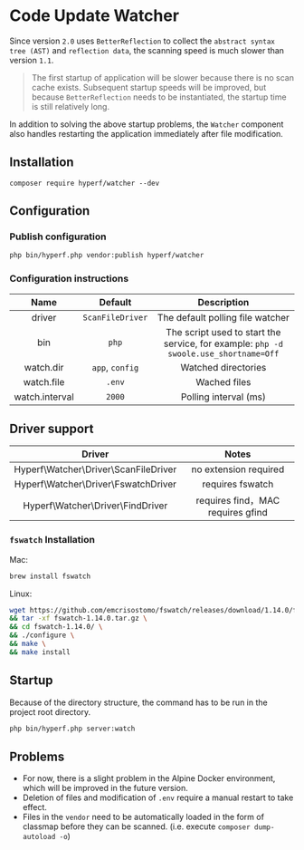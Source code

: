 # Code Update Watcher

Since version `2.0` uses `BetterReflection` to collect the `abstract syntax tree (AST)` and `reflection data`, the scanning speed is much slower than version `1.1`.

> The first startup of application will be slower because there is no scan cache exists. Subsequent startup speeds will be improved, but because `BetterReflection` needs to be instantiated, the startup time is still relatively long.


In addition to solving the above startup problems, the `Watcher` component also handles restarting the application immediately after file modification.

## Installation

```
composer require hyperf/watcher --dev
```

## Configuration

### Publish configuration

```bash
php bin/hyperf.php vendor:publish hyperf/watcher
```

### Configuration instructions

|      Name      |      Default     |                                      Description                                     |
|:--------------:|:----------------:|:------------------------------------------------------------------------------------:|
|     driver     | `ScanFileDriver` |                           The default polling file watcher                           |
|       bin      |       `php`      | The script used to start the service, for example: `php -d swoole.use_shortname=Off` |
|    watch.dir   |  `app`, `config` |                                  Watched directories                                 |
|   watch.file   |      `.env`      |                                     Wached files                                     |
| watch.interval |      `2000`      |                                 Polling interval (ms)                                |

## Driver support

|                 Driver               |                Notes                |
| :----------------------------------: | :---------------------------------: |
| Hyperf\Watcher\Driver\ScanFileDriver |        no extension required        |
| Hyperf\Watcher\Driver\FswatchDriver  |          requires fswatch           |
|   Hyperf\Watcher\Driver\FindDriver   |  requires find，MAC requires gfind  |

### `fswatch` Installation
Mac:

```bash
brew install fswatch
```

Linux:

```bash
wget https://github.com/emcrisostomo/fswatch/releases/download/1.14.0/fswatch-1.14.0.tar.gz \
&& tar -xf fswatch-1.14.0.tar.gz \
&& cd fswatch-1.14.0/ \
&& ./configure \
&& make \
&& make install
```

## Startup

Because of the directory structure, the command has to be run in the project root directory.

```bash
php bin/hyperf.php server:watch
```

## Problems

- For now, there is a slight problem in the Alpine Docker environment, which will be improved in the future version.
- Deletion of files and modification of `.env` require a manual restart to take effect.
- Files in the `vendor` need to be automatically loaded in the form of classmap before they can be scanned. (i.e. execute `composer dump-autoload -o`)
